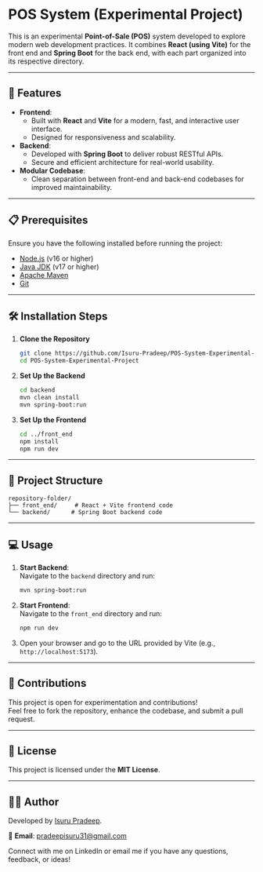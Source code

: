 # POS System (Experimental Project)  

This is an experimental **Point-of-Sale (POS)** system developed to explore modern web development practices. It combines **React (using Vite)** for the front end and **Spring Boot** for the back end, with each part organized into its respective directory.  

---

## 🚀 Features  
- **Frontend**:  
  - Built with **React** and **Vite** for a modern, fast, and interactive user interface.  
  - Designed for responsiveness and scalability.  
- **Backend**:  
  - Developed with **Spring Boot** to deliver robust RESTful APIs.  
  - Secure and efficient architecture for real-world usability.  
- **Modular Codebase**:  
  - Clean separation between front-end and back-end codebases for improved maintainability.  

---

## 📋 Prerequisites  
Ensure you have the following installed before running the project:  
- [Node.js](https://nodejs.org/) (v16 or higher)  
- [Java JDK](https://www.oracle.com/java/technologies/javase-downloads.html) (v17 or higher)  
- [Apache Maven](https://maven.apache.org/)  
- [Git](https://git-scm.com/)  

---

## 🛠 Installation Steps  

1. **Clone the Repository**  
   ```bash  
   git clone https://github.com/Isuru-Pradeep/POS-System-Experimental-Project-.git  
   cd POS-System-Experimental-Project  
   ```  

2. **Set Up the Backend**  
   ```bash  
   cd backend  
   mvn clean install  
   mvn spring-boot:run  
   ```  

3. **Set Up the Frontend**  
   ```bash  
   cd ../front_end  
   npm install  
   npm run dev  
   ```  

---

## 📂 Project Structure  
```
repository-folder/
├── front_end/     # React + Vite frontend code  
└── backend/      # Spring Boot backend code  
```  

---

## 💻 Usage  
1. **Start Backend**:  
   Navigate to the `backend` directory and run:  
   ```bash  
   mvn spring-boot:run  
   ```  

2. **Start Frontend**:  
   Navigate to the `front_end` directory and run:  
   ```bash  
   npm run dev  
   ```  

3. Open your browser and go to the URL provided by Vite (e.g., `http://localhost:5173`).  

---

## 🤝 Contributions  
This project is open for experimentation and contributions!  
Feel free to fork the repository, enhance the codebase, and submit a pull request.  

---

## 📜 License  
This project is licensed under the **MIT License**.  

---

## 👨‍💻 Author  
Developed by [Isuru Pradeep](https://linkedin.com/in/isuru-pradeep).  

📧 **Email**: [pradeepisuru31@gmail.com](mailto:pradeepisuru31@gmail.com)  

Connect with me on LinkedIn or email me if you have any questions, feedback, or ideas!
